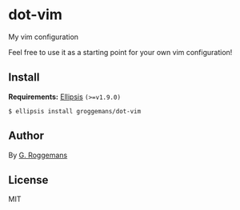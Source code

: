 # dot-vim
My vim configuration

Feel free to use it as a starting point for your own vim configuration!

## Install
**Requirements:** [Ellipsis][ellipsis] `(>=v1.9.0)`

``` shell
$ ellipsis install groggemans/dot-vim
```

## Author
By [G. Roggemans][groggemans]

## License
MIT

[Ellipsis]:     https://github.com/ellipsis/ellipsis
[groggemans]:   https://github.com/groggemans
